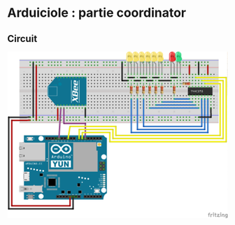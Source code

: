 Arduiciole : partie coordinator
===============================

Circuit
-------------------------------

![Le circuit](circuit_bb.png)
